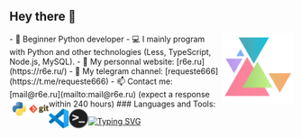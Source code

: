 <!--- Hello Developers 
<p align="center" dir="auto">
 <a target="_blank" rel="noopener noreferrer" href="assets/github-snake.svg"><img width="600" src="assets/github-snake.svg" alt="snake" style="max-width: 100%;"></a>
</p>
--->
## Hey there 👋

<img width="25%" align="right" alt="Gauthier" src="assets\21312312312321.png" />
- 📖 Beginner Python developer
- 💻 I mainly program with Python and other technologies (Less, TypeScript, Node.js, MySQL).
- 🔗 My personnal website: [r6e.ru](https://r6e.ru/)
- 🔗 My telegram channel: [requeste666](https://t.me/requeste666)
- 📫 Contact me: [mail@r6e.ru](mailto:mail@r6e.ru) (expect a response within 240 hours)
### Languages and Tools: 


<img align="left" alt="Python" width="35px" src="https://raw.githubusercontent.com/github/explore/80688e429a7d4ef2fca1e82350fe8e3517d3494d/topics/python/python.png" />
<img align="left" alt="Git" width="35px" src="https://raw.githubusercontent.com/github/explore/80688e429a7d4ef2fca1e82350fe8e3517d3494d/topics/git/git.png" />
<img align="left" alt="Visual Studio Code" width="35px" src="https://raw.githubusercontent.com/github/explore/80688e429a7d4ef2fca1e82350fe8e3517d3494d/topics/visual-studio-code/visual-studio-code.png" />
<img align="left" alt="Terminal" width="35px" src="https://raw.githubusercontent.com/github/explore/80688e429a7d4ef2fca1e82350fe8e3517d3494d/topics/terminal/terminal.png" />

<a href="https://git.io/typing-svg"><img src="https://readme-typing-svg.demolab.com?font=Fira+Code&pause=1000&random=false&width=435&lines=Python+developer+of+discord+bots;Essence+-+discord.gg%2FTEduvvsxAN" alt="Typing SVG" /></a>

<!--- HASH: 2984001637871 --->
<!--- HASH: 9859114619736 --->
<!--- HASH: 4888932851724 --->
<!--- HASH: 5783379983160 --->
<!--- HASH: 5099774236026 --->
<!--- HASH: 2741032841412 --->
<!--- HASH: 2279066815565 --->
<!--- HASH: 205994472320 --->
<!--- HASH: 4954582615017 --->
<!--- HASH: 8929877005710 --->
<!--- HASH: 3414246393549 --->
<!--- HASH: 3536146071236 --->
<!--- HASH: 2145097493652 --->
<!--- HASH: 9670283025810 --->
<!--- HASH: 9405778556627 --->
<!--- HASH: 9569747707546 --->
<!--- HASH: 5845424145482 --->
<!--- HASH: 3350479501326 --->
<!--- HASH: 5092690697131 --->
<!--- HASH: 8509548128165 --->
<!--- HASH: 8318875728344 --->
<!--- HASH: 6445471433920 --->
<!--- HASH: 3030690255793 --->
<!--- HASH: 8410824645283 --->
<!--- HASH: 8026398810391 --->
<!--- HASH: 4244858444905 --->
<!--- HASH: 2155826902654 --->
<!--- HASH: 5765453548407 --->
<!--- HASH: 6816727689414 --->
<!--- HASH: 2023546610297 --->
<!--- HASH: 4385613378060 --->
<!--- HASH: 9869183514204 --->
<!--- HASH: 6077789357426 --->
<!--- HASH: 2823507341738 --->
<!--- HASH: 485592496507 --->
<!--- HASH: 3253847866093 --->
<!--- HASH: 1819951417598 --->
<!--- HASH: 8237883459118 --->
<!--- HASH: 8045676933191 --->
<!--- HASH: 3818978069694 --->
<!--- HASH: 4414548119459 --->
<!--- HASH: 5684880705277 --->
<!--- HASH: 8289871260406 --->
<!--- HASH: 9056437056992 --->
